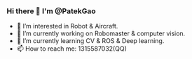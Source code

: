 ### Hi there 👋 I'm @PatekGao

- 👀 I’m interested in Robot & Aircraft.
- 🔭 I’m currently working on Robomaster & computer vision.
- 🌱 I’m currently learning CV & ROS & Deep learning.
- 📫 How to reach me: 1315587032(QQ)

